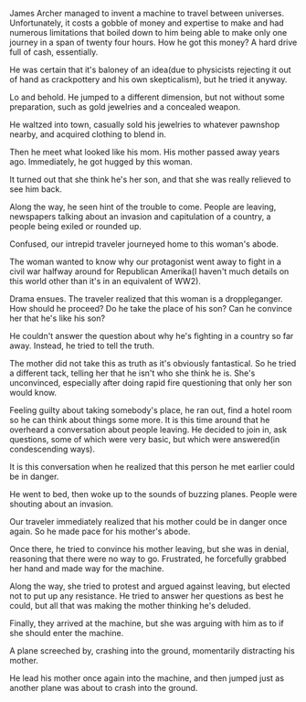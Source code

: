 

James Archer managed to invent a machine to travel between universes.  Unfortunately, it costs a gobble of money and expertise to make and had numerous limitations that boiled down to him being able to make only one journey in a span of twenty four hours. How he got this money? A hard drive full of cash, essentially.

He was certain that it's baloney of an idea(due to physicists rejecting it out of hand as crackpottery and his own skepticalism), but he tried it anyway.

Lo and behold. He jumped to a different dimension, but not without some preparation, such as gold jewelries and a concealed weapon.

He waltzed into town, casually sold his jewelries to whatever pawnshop nearby, and acquired clothing to blend in.

Then he meet what looked like his mom. His mother passed away years ago. Immediately, he got hugged by this woman.

It turned out that she think he's her son, and that she was really relieved to see him back.

Along the way, he seen hint of the trouble to come. People are leaving, newspapers talking about an invasion and capitulation of a country, a people being exiled or rounded up.

Confused, our intrepid traveler journeyed home to this woman's abode.

The woman wanted to know why our protagonist went away to fight in a civil war halfway around for Republican Amerika(I haven't much details on this world other than it's in an equivalent of WW2).

Drama ensues. The traveler realized that this woman is a droppleganger. How should he proceed? Do he take the place of his son? Can he convince her that he's like his son?

He couldn't answer the question about why he's fighting in a country so far away. Instead, he tried to tell the truth.

The mother did not take this as truth as it's obviously fantastical. So he tried a different tack, telling her that he isn't who she think he is. She's unconvinced, especially after doing rapid fire questioning that only her son would know.

Feeling guilty about taking somebody's place, he ran out, find a hotel room so he can think about things some more. It is this time around that he overheard a conversation about people leaving. He decided to join in, ask questions, some of which were very basic, but which were answered(in condescending ways).

It is this conversation when he realized that this person he met earlier could be in danger.

He went to bed, then woke up to the sounds of buzzing planes. People were shouting about an invasion.

Our traveler immediately realized that his mother could be in danger once again. So he made pace for his mother's abode.

Once there, he tried to convince his mother leaving, but she was in denial, reasoning that there were no way to go. Frustrated, he forcefully grabbed her hand and made way for the machine.

Along the way, she tried to protest and argued against leaving, but elected not to put up any resistance. He tried to answer her questions as best he could, but all that was making the mother thinking he's deluded.

Finally, they arrived at the machine, but she was arguing with him as to if she should enter the machine.

A plane screeched by, crashing into the ground, momentarily distracting his mother.

He lead his mother once again into the machine, and then jumped just as another plane was about to crash into the ground.
